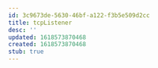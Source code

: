```yaml
---
id: 3c9673de-5630-46bf-a122-f3b5e509d2cc
title: tcpListener
desc: ''
updated: 1618573870468
created: 1618573870468
stub: true
---
```



